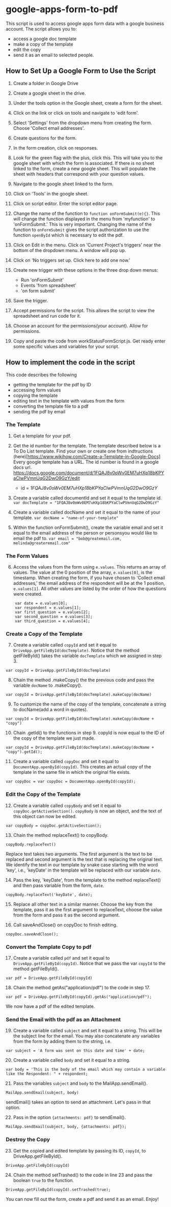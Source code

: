 # google-apps-form-to-pdf
This script is used to access google apps form data with a google business account. The script allows you to:

- access a google doc template 
- make a copy of the template 
- edit the copy 
- send it as an email to selected people.

## How to Set Up a Google Form to Use the Script

1. Create a folder in Google Drive

2. Create a google sheet in the drive.

3. Under the tools option in the Google sheet, create a form for the sheet.

4. Click on the link or click on tools and navigate to 'edit form'.

5. Select 'Settings' from the dropdown menu from creating the form. Choose 'Collect email addresses'. 

6. Create questions for the form.

7. In the form creation, click on responses.

8. Look for the green flag with the plus, click this. This will take you to the google sheet with which the form is associated. If there is no sheet linked to the form, create a new google sheet. This will populate the sheet with headers that correspond with your question values.

9. Navigate to the google sheet linked to the form.

10. Click on 'Tools' in the google sheet.

11. Click on script editor. Enter the script editor page.

12. Change the name of the function to `function onFormSubmit(e){}`. This will change the function displayed in the menu from 'myfunction' to 'onFormSubmit.' This is very important. Changing the name of the function to `onFormSubmit` gives the script authorization to use the function `openById` which is necessary to edit the pdf.

13. Click on Edit in the menu. Click on 'Current Project's triggers' near the bottom of the dropdown menu. A window will pop up.

14. Click on 'No triggers set up. Click here to add one now.'

15. Create new trigger with these options in the three drop down menus:
    - Run 'onFormSubmit'
    - Events 'from spreadsheet' 
    - 'on form submit'

16. Save the trigger.

17. Accept permissions for the script. This allows the script to view the spreadsheet and run code for it.

18. Choose an account for the permissions(your account). Allow for permissions.

19. Copy and paste the code from workStatusFormScript.js. Get ready enter some specific values and variables for your script. 

## How to implement the code in the script

This code describes the following
- getting the template for the pdf by ID
- accessing form values
- copying the template
- editing text in the template with values from the form
- converting the template file to a pdf
- sending the pdf by email 

### The Template
1. Get a template for your pdf. 

2. Get the id number for the template. The template described below is a To Do List template. Find your own or create one from indtructions (here)[https://www.wikihow.com/Create-a-Template-in-Google-Docs]
    Every google template has a URL. The id number is found in a google docs url.
    https://docs.google.com/document/d/1FQAJ8v0oWv0EM7uHXp18bKPYaClwPVmnUqG2DwO9GzY/edit
    - id = _1FQAJ8v0oWv0EM7uHXp18bKPYaClwPVmnUqG2DwO9GzY_
    
3. Create a variable called documentId and set it equal to the template id.
    `var docTemplate = "1FQAJ8v0oWv0EM7uHXp18bKPYaClwPVmnUqG2DwO9GzY"`

4.  Create a variable called docName and set it equal to the name of your template.
    `var docName = "name-of-your-template"`

5. Within the function onFormSubmit(), create the variable email and set it equal to the email address of the person or personsyou would like to email the pdf to. 
    `var email = "bob@greatemail.com, melinda@greateremail.com"`

### The Form Values
6. Access the values from the form using `e.values`. This returns an array of values. The value at the 0 position of the array, `e.values[0]`, is the timestamp. When creating the form, if you have chosen to 'Collect email addresses,' the email address of the respondent will be at the 1 position, `e.values[1]`. All other values are listed by the order of how the questions were created.
```
    var date = e.values[0];
    var respondent = e.values[1];
    var first_question = e.values[2];
    var second_question = e.values[3];
    var third_question = e.values[4];
```

### Create a Copy of the Template
7. Create a variable called `copyId` and set it equal to `DriveApp.getFileById(docTemplate)`. Notice that the method getFileById() takes the variable `docTemplate` which we assigned in step 3.
```
var copyId = DriveApp.getFileById(docTemplate)
```

8. Chain the method .makeCopy() the the previous code and pass the variable `docName` to .makeCopy().
```
var copyId = DriveApp.getFileById(docTemplate).makeCopy(docName)
```

9. To customize the name of the copy of the template, concatenate a string to docName(add a word in quotes).
```
var copyId = DriveApp.getFileById(docTemplate).makeCopy(docName + "copy")
```

10. Chain .getId() to the functions in step 9. copyId is now equal to the ID of the copy of the template we just made.
```
var copyId = DriveApp.getFileById(docTemplate).makeCopy(docName + "copy").getId();
```

11. Create a variable called `copyDoc` and set it equal to `DocumentApp.openById(copyId)`. This creates an actual copy of the template in the same file in which the original file exists.
```
var copyDoc = var copyDoc = DocumentApp.openById(copyId);
```

### Edit the Copy of the Template

12. Create a variable called `copyBody` and set it equal to `copyDoc.getActiveSection()`. `copyBody` is now an object, and the text of this object can now be edited.
```
var copyBody = copyDoc.getActiveSection();
```

13. Chain the method replaceText() to copyBody.
```
copyBody.replaceText()
```
Replace text takes two arguments. The first argument is the text to be replaced and second argument is the text that is replacing the original text. We identify the text in our template by snake case starting with the word 'key', i.e., 'keyDate' in the template will be replaced with our variable `date`.

14. Pass the key, 'keyDate',  from the template to the method replaceText() and then pass variable from the form, `date`.
```
copyBody.replaceText('keyDate', date);
```

15. Replace all other text in a similar manner. Choose the key from the template, pass it as the first argument to replaceText, choose the value from the form and pass it as the second argument.

16. Call saveAndClose() on copyDoc to finish editing.
```
copyDoc.saveAndClose();
```

### Convert the Template Copy to pdf
17. Create a variable called `pdf` and set it equal to `DriveApp.getFileById(copyId)`. Notice that we pass the var `copyId` to the method getFileById().
```
var pdf = DriveApp.getFileById(copyId)
```

18. Chain the method getAs("application/pdf") to the code in step 17. 
```
var pdf = DriveApp.getFileById(copyId).getAs("application/pdf");
```

We now have a pdf of the edited template.

### Send the Email with the pdf as an Attachment
19. Create a variable called `subject` and set it equal to a string. This will be the subject line for the email. You may also concatenate any variables from the form by adding them to the string, i.e.
```
var subject = 'A form was sent on this date and time' + date;
```

20. Create a variable called `body` and set it equal to a string. 
```
var body = 'This is the body of the email which may contain a variable like the Respondent: " + respondent;
```

21. Pass the variables `subject` and `body` to the MailApp.sendEmail(). 
```
MailApp.sendEmail(subject, body)
```
sendEmail() takes an option to send an attachment. Let's pass in that option.

22. Pass in the option `{attachments: pdf}` to sendEmail().
```
MailApp.sendEmail(subject, body, {attachments: pdf});
```

### Destroy the Copy

23. Get the copied and edited template by passing its ID, `copyId`, to DriveApp.getFileById().
```
DriveApp.getFileById(copyId)
```

24. Chain the method setTrashed() to the code in line 23 and pass the boolean `true` to the function.
```
DriveApp.getFileById(copyId).setTrashed(true);
```
You can now fill out the form, create a pdf and send it as an email. Enjoy!
